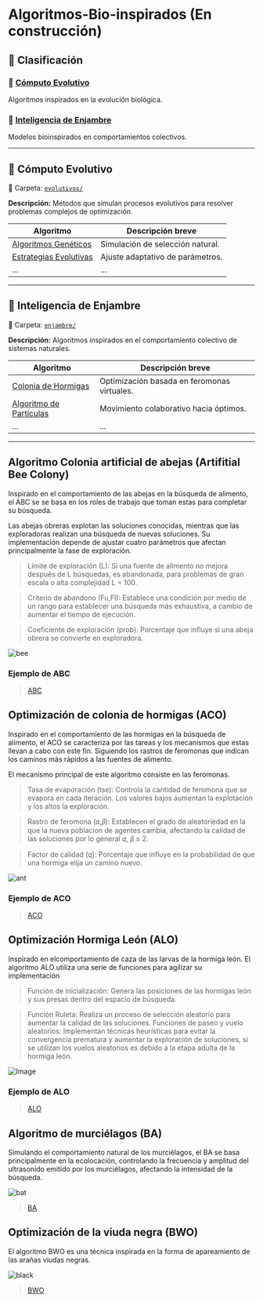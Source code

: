 # Algoritmos-Bio-inspirados (En construcción)

## 📂 Clasificación

### 🔹 [Cómputo Evolutivo](#cómputo-evolutivo)
Algoritmos inspirados en la evolución biológica.

### 🔹 [Inteligencia de Enjambre](#inteligencia-de-enjambre)
Modelos bioinspirados en comportamientos colectivos.

---

## 🔹 Cómputo Evolutivo

📁 Carpeta: [`evolutivos/`](./evolutivos/)

**Descripción:** Métodos que simulan procesos evolutivos para resolver problemas complejos de optimización.

| Algoritmo                   | Descripción breve                                     |
|----------------------------|--------------------------------------------------------|
| [Algoritmos Genéticos](./evolutivos/algoritmo-genetico/) | Simulación de selección natural.         |
| [Estrategias Evolutivas](./evolutivos/estrategias-evolutivas/) | Ajuste adaptativo de parámetros.        |
| ...                        | ...                                                    |

---

## 🔹 Inteligencia de Enjambre

📁 Carpeta: [`enjambre/`](./enjambre/)

**Descripción:** Algoritmos inspirados en el comportamiento colectivo de sistemas naturales.

| Algoritmo                   | Descripción breve                                     |
|----------------------------|--------------------------------------------------------|
| [Colonia de Hormigas](./enjambre/colonia-hormigas/)      | Optimización basada en feromonas virtuales.         |
| [Algoritmo de Partículas](./enjambre/algoritmo-particulas/) | Movimiento colaborativo hacia óptimos.            |
| ...                        | ...                                                    |

---


## Algoritmo Colonia artificial de abejas (Artifitial Bee Colony)

Inspirado en el comportamiento de las abejas en la búsqueda de alimento, el ABC se se basa en los roles de trabajo que toman
estas para completar su búsqueda.

Las abejas obreras explotan las soluciones conocidas, mientras que las exploradoras realizan una búsqueda de nuevas soluciones.
Su implementación depende de ajustar cuatro parámetros que afectan principalmente
la fase de exploración.

> Límite de exploración (L): Si una fuente de alimento no mejora después de L búsquedas, es abandonada, para problemas de gran escala o alta complejidad L = 100.

> Criterio de abandono (Fu,Fl): Establece una condición por medio de un rango para establecer una búsqueda más exhaustiva, a cambio de aumentar el tiempo de ejecución.

> Coeficiente de exploración (prob): Porcentaje que influye si una abeja obrera se convierte en exploradora.

![bee](https://github.com/user-attachments/assets/807749d3-9ce2-4933-b179-95eea86448de)

### Ejemplo de ABC
 > [ABC](https://github.com/jfguerraca/Algoritmos-Bio-inspirados/blob/main/ABC.m)

## Optimización de colonia de hormigas (ACO)

Inspirado en el comportamiento de las
hormigas en la búsqueda de alimento, el
ACO se caracteriza por las tareas y los mecanismos
que estas llevan a cabo con este
fin. Siguiendo los rastros de feromonas
que indican los caminos más rápidos a las
fuentes de alimento.

El mecanismo principal de este algoritmo
consiste en las feromonas.

> Tasa de evaporación (tse): Controla
la cantidad de feromona que se
evapora en cada iteración. Los valores
bajos aumentan la explotación
y los altos la exploración.

> Rastro de feromona (𝛼,𝛽): Establecen
el grado de aleatoriedad en la
que la nueva poblacion de agentes
cambia, afectando la calidad de las
soluciones por lo general 𝛼, 𝛽 ≤ 2.

> Factor de calidad (q): Porcentaje
que influye en la probabilidad de
que una hormiga elĳa un camino
nuevo.

![ant](https://github.com/user-attachments/assets/f9a1a65c-167c-4375-82d2-6db7010e61e2)

### Ejemplo de ACO
 > [ACO](https://github.com/jfguerraca/Algoritmos-Bio-inspirados/blob/main/ACO.m)

## Optimización Hormiga León (ALO)

Inspirado en elcomportamiento de caza de
las larvas de la hormiga león. El algoritmo
ALO utiliza una serie de funciones para
agilizar su implementación

> Función de inicialización: Genera
las posiciones de las hormigas león
y sus presas dentro del espacio de
búsqueda.

> Función Ruleta: Realiza un proceso
de selección aleatorio para aumentar
la calidad de las soluciones.
Funciones de paseo y vuelo aleatorios:
Implementan técnicas heurísticas
para evitar la convergencia
prematura y aumentar la exploración
de soluciones, si se utilizan
los vuelos aleatorios es debido a
la etapa adulta de la hormiga león.

![Image](https://github.com/user-attachments/assets/c9aac55f-be23-4006-aa03-c994561a7ab4)

### Ejemplo de ALO

 > [ALO](https://github.com/jfguerraca/Algoritmos-Bio-inspirados/blob/main/ALO.m)

## Algoritmo de murciélagos (BA)

Simulando el comportamiento natural de los murciélagos, el BA se basa principalmente en la ecolocación, controlando la frecuencia y amplitud del ultrasonido emitido por los murciélagos, afectando la intensidad de la búsqueda.

![bat](https://github.com/user-attachments/assets/02e0919d-b16b-4c4f-9071-ff9262ed532c)

 > [BA](https://github.com/jfguerraca/Algoritmos-Bio-inspirados/blob/main/BA.m)

## Optimización de la viuda negra (BWO)

El algoritmo BWO es una técnica inspirada en la forma de apareamiento de las arañas viudas negras.

![black](https://github.com/user-attachments/assets/c90f302d-e2f4-4e3c-9a9e-39ddd175373e)

 > [BWO](https://github.com/jfguerraca/Algoritmos-Bio-inspirados/blob/main/BWO.m)




